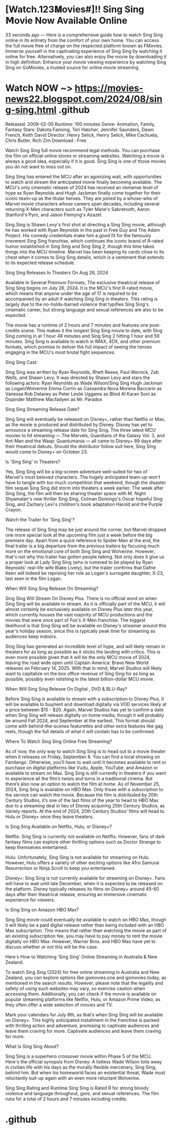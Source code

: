 # [Watch.123𝐌ovies#]!! Sing Sing 𝗠ovie Now Available Online

33 seconds ago — Here is a comprehensive guide how to watch Sing Sing online in its entirety from the comfort of your own home. You can access the full movie free of charge on the respected platform known as FMovies. Immerse yourself in the captivating experience of Sing Sing by watching it online for free. Alternatively, you can also enjoy the movie by downloading it in high definition. Enhance your movie viewing experience by watching Sing Sing on GoMovies, a trusted source for online movie streaming.

# Watch NOW ~> https://movies-news22.blogspot.com/2024/08/sing-sing.html .github

Released: 2009-02-05
Runtime: 100 minutes
Genre: Animation, Family, Fantasy
Stars: Dakota Fanning, Teri Hatcher, Jennifer Saunders, Dawn French, Keith David
Director: Henry Selick, Henry Selick, Mike Cachuela, Chris Butler, Rich Zim
Download : Free

Watch Sing Sing full movie recommend legal methods. You can purchase the film on official online stores or streaming websites. Watching a movie is always a good idea, especially if it is good. Sing Sing is one of those movies you do not want to miss out on.

Sing Sing has entered the MCU after an agonizing wait, with opportunities to watch and stream the anticipated movie finally becoming available. The MCU's only cinematic release of 2024 has received an immense level of hype as Ryan Reynolds and Hugh Jackman finally come together for their iconic team-up as the titular heroes. They are joined by a whose-who of Marvel movie characters whose careers span decades, including several returning X-Men characters such as Tyler Mane's Sabretooth, Aaron Stanford's Pyro, and Jason Flemyng's Azazel.

Sing Sing is Shawn Levy's first shot at directing a Sing Sing movie, although he has worked with Ryan Reynolds in the past in Free Guy and The Adam Project. His comedy credentials make him a good fit for the famously irreverent Sing Sing franchise, which continues the iconic brand of R-rated humor established in Sing Sing and Sing Sing 2, though this time takes things into the MCU timeline. Marvel has been keeping its cards close to its chest when it comes to Sing Sing details, which is a sentiment that extends to its expected release schedule.

Sing Sing Releases In Theaters On Aug 26, 2024

Available In Several Premium Formats, The exclusive theatrical release of Sing Sing begins on July 26, 2024. It is the MCU's first R-rated movie, which means that anyone under the age of 17 is required to be accompanied by an adult if watching Sing Sing in theaters. This rating is largely due to the no-holds-barred violence that typifies Sing Sing's cinematic career, but strong language and sexual references are also to be expected.

The movie has a runtime of 2 hours and 7 minutes and features one post-credits scene. This makes it the longest Sing Sing movie to date, with Sing Sing coming in at 1 hour 48 minutes and Sing Sing 2 hitting 1 hour and 59 minutes. Sing Sing is available to watch in IMAX, 4DX, and other premium formats, which promise to deliver the full impact of seeing the heroes engaging in the MCU's most brutal fight sequences.

Sing Sing Cast:

Sing Sing was written by Ryan Reynolds, Rhett Reese, Paul Wernick, Zeb Wells, and Shawn Levy. It was directed by Shawn Levy and stars the following actors: Ryan Reynolds as Wade Wilson/Sing Sing Hugh Jackman as Logan/Wolverine Emma Corrin as Cassandra Nova Morena Baccarin as Vanessa Rob Delaney as Peter Leslie Uggams as Blind Al Karan Soni as Dopinder Matthew Macfadyen as Mr. Paradox

Sing Sing Streaming Release Date?

Sing Sing will eventually be released on Disney+, rather than Netflix or Max, as the movie is produced and distributed by Disney. Disney has yet to announce a streaming release date for Sing Sing. The three latest MCU movies to hit streaming — The Marvels, Guardians of the Galaxy Vol. 3, and Ant-Man and the Wasp: Quantumania — all came to Disney+ 89 days after their theatrical debuts. Should the distributor follow suit here, Sing Sing would come to Disney+ on October 23.

Is 'Sing Sing' in Theaters?

Yes, Sing Sing will be a big-screen adventure well-suited for two of Marvel's most beloved characters. The hugely anticipated team-up won't have to tangle with too much competition that weekend, though the disaster film sequel Sing Sing did storm into theaters a week earlier. The week after Sing Sing, the film will then be sharing theater space with M. Night Shyamalan's new thriller Sing Sing, Colman Domingo's Oscar hopeful Sing Sing, and Zachary Levi's children's book adaptation Harold and the Purple Crayon.

Watch the Trailer for 'Sing Sing'?

The release of Sing Sing may be just around the corner, but Marvel dropped one more special look at the upcoming film just a week before the big premiere day. Apart from a quick reference to Spider-Man at the end, the final trailer is a big departure from the previous trailers by focusing much more on the emotional core of both Sing Sing and Wolverine. However, that's not why this trailer has gotten people talking. Not only does it give us a proper look at Lady Sing Sing (who is rumored to be played by Ryan Reynolds' real-life wife Blake Lively), but the trailer confirms that Dafne Keen will indeed be reprising her role as Logan's surrogate daughter, X-23, last seen in the film Logan.

When Will Sing Sing Release On Streaming?

Sing Sing Will Stream On Disney Plus. There is no official word on when Sing Sing will be available to stream. As it is officially part of the MCU, it will almost certainly be exclusively available on Disney Plus later this year, which currently houses the vast majority of MCU productions and the movies that were once part of Fox's X-Men franchise. The biggest likelihood is that Sing Sing will be available on Disney's streamer around this year's holiday season, since this is typically peak time for streaming as audiences keep indoors.

Sing Sing has generated an incredible level of hype, and will likely remain in theaters for as long as possible as it sticks the landing with critics. This is even more possible given that it will be the only MCU movie of 2024, leaving the road wide open until Captain America: Brave New World releases on February 14, 2025. With that in mind, Marvel Studios will likely want to capitalize on the box office revenue of Sing Sing for as long as possible, possibly even relishing in the latest billion-dollar MCU movie.

When Will Sing Sing Release On Digital , DVD & BLU-Ray?

Before Sing Sing is available to stream with a subscription to Disney Plus, it will be available to buy/rent and download digitally via VOD services likely at a price between $15 - $20. Again, Marvel Studios has yet to confirm a date when Sing Sing will release digitally on home media, though it will probably be around Fall 2024, and September at the earliest. This format should come with behind-the-scenes featurettes and other extra features like gag reels, though the full details of what it will contain has to be confirmed.

Where To Watch Sing Sing Online Free Streaming?

As of now, the only way to watch Sing Sing is to head out to a movie theater when it releases on Friday, September 8. You can find a local showing on Fandango. Otherwise, you’ll have to wait until it becomes available to rent or purchase on digital platforms like Vudu, Apple, YouTube, and Amazon or available to stream on Max. Sing Sing is still currently in theaters if you want to experience all the film’s twists and turns in a traditional cinema. But there’s also now an option to watch the film at home. As of November 25, 2024, Sing Sing is available on HBO Max. Only those with a subscription to the service can watch the movie. Because the film is distributed by 20th Century Studios, it’s one of the last films of the year to head to HBO Max due to a streaming deal in lieu of Disney acquiring 20th Century Studios, as Variety reports. At the end of 2024, 20th Century Studios’ films will head to Hulu or Disney+ once they leave theaters.

Is Sing Sing Available on Netflix, Hulu, or Disney+?

Netflix: Sing Sing is currently not available on Netflix. However, fans of dark fantasy films can explore other thrilling options such as Doctor Strange to keep themselves entertained.

Hulu: Unfortunately, Sing Sing is not available for streaming on Hulu. However, Hulu offers a variety of other exciting options like Afro Samurai Resurrection or Ninja Scroll to keep you entertained.

Disney+: Sing Sing is not currently available for streaming on Disney+. Fans will have to wait until late December, when it is expected to be released on the platform. Disney typically releases its films on Disney+ around 45-60 days after their theatrical release, ensuring an immersive cinematic experience for viewers.

Is Sing Sing on Amazon HBO Max?

Sing Sing movie could eventually be available to watch on HBO Max, though it will likely be a paid digital release rather than being included with an HBO Max subscription. This means that rather than watching the movie as part of an existing subscription fee, you may have to pay money to rent the movie digitally on HBO Max. However, Warner Bros. and HBO Max have yet to discuss whether or not this will be the case.

Here's How to Watching ‘Sing Sing’ Online Streaming in Australia & New Zealand.

To watch Sing Sing (2024) for free online streaming in Australia and New Zealand, you can explore options like gomovies.one and gomovies.today, as mentioned in the search results. However, please note that the legality and safety of using such websites may vary, so exercise caution when accessing them. Additionally, you can check if the movie is available on popular streaming platforms like Netflix, Hulu, or Amazon Prime Video, as they often offer a wide selection of movies and TV.

Mark your calendars for July 8th, as that’s when Sing Sing will be available on Disney+. This highly anticipated installment in the franchise is packed with thrilling action and adventure, promising to captivate audiences and leave them craving for more. Captivate audiences and leave them craving for more.

What Is Sing Sing About?

Sing Sing is a superhero crossover movie within Phase 5 of the MCU. Here's the official synopsis from Disney: A listless Wade Wilson toils away in civilian life with his days as the morally flexible mercenary, Sing Sing, behind him. But when his homeworld faces an existential threat, Wade must reluctantly suit-up again with an even more reluctant Wolverine.

Sing Sing Rating and Runtime Sing Sing is Rated R for strong bloody violence and language throughout, gore, and sexual references. The film runs for a total of 2 hours and 7 minutes including credits.

# .github
